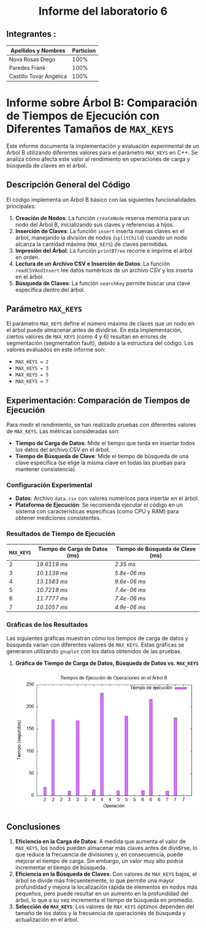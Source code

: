 <div align="center">

<h1>Informe del laboratorio 6</h1>
</div>

## Integrantes :
| Apellidos y Nombres | Particion |
| ------------- | ------------- |
| Nova Rosas Diego| 100%|
| Paredes Frank |100%|
| Castillo Tovar Angelica|100%|

# Informe sobre Árbol B: Comparación de Tiempos de Ejecución con Diferentes Tamaños de `MAX_KEYS`

Este informe documenta la implementación y evaluación experimental de un Árbol B utilizando diferentes valores para el parámetro `MAX_KEYS` en C++. Se analiza cómo afecta este valor al rendimiento en operaciones de carga y búsqueda de claves en el árbol.

## Descripción General del Código

El código implementa un Árbol B básico con las siguientes funcionalidades principales:

1. **Creación de Nodos**: La función `createNode` reserva memoria para un nodo del Árbol B, inicializando sus claves y referencias a hijos.
2. **Inserción de Claves**: La función `insert` inserta nuevas claves en el árbol, manejando la división de nodos (`splitChild`) cuando un nodo alcanza la cantidad máxima (`MAX_KEYS`) de claves permitidas.
3. **Impresión del Árbol**: La función `printBTree` recorre e imprime el árbol en orden.
4. **Lectura de un Archivo CSV e Inserción de Datos**: La función `readCSVAndInsert` lee datos numéricos de un archivo CSV y los inserta en el árbol.
5. **Búsqueda de Claves**: La función `searchKey` permite buscar una clave específica dentro del árbol.

## Parámetro `MAX_KEYS`

El parámetro `MAX_KEYS` define el número máximo de claves que un nodo en el árbol puede almacenar antes de dividirse. En esta implementación, ciertos valores de `MAX_KEYS` (como 4 y 6) resultan en errores de segmentación (segmentation fault), debido a la estructura del código. Los valores evaluados en este informe son:

- `MAX_KEYS = 2`
- `MAX_KEYS = 3`
- `MAX_KEYS = 5`
- `MAX_KEYS = 7`



## Experimentación: Comparación de Tiempos de Ejecución

Para medir el rendimiento, se han realizado pruebas con diferentes valores de `MAX_KEYS`. Las métricas consideradas son:

- **Tiempo de Carga de Datos**: Mide el tiempo que tarda en insertar todos los datos del archivo CSV en el árbol.
- **Tiempo de Búsqueda de Clave**: Mide el tiempo de búsqueda de una clave específica (se elige la misma clave en todas las pruebas para mantener consistencia).

### Configuración Experimental

- **Datos**: Archivo `data.csv` con valores numéricos para insertar en el árbol.
- **Plataforma de Ejecución**: Se recomienda ejecutar el código en un sistema con características específicas (como CPU y RAM) para obtener mediciones consistentes.

### Resultados de Tiempo de Ejecución

| `MAX_KEYS` | Tiempo de Carga de Datos (ms) | Tiempo de Búsqueda de Clave (ms) |
|------------|-------------------------------|----------------------------------|
| 2          | *19.6119 ms*                  | *2.35 ms*                        |
| 3          | *10.1139 ms*                  | *5.8e-06 ms*                     |
| 4          | *13.1583 ms*                  | *9.6e-06 ms*                     |
| 5          | *10.7218 ms*                  | *7.4e-06 ms*                     |
| 6          | *11.7777 ms*                  | *7.4e-06 ms*                     |
| 7          | *10.1057 ms*                  | *4.9e-06 ms*                     |




### Gráficas de los Resultados

Las siguientes gráficas muestran cómo los tiempos de carga de datos y búsqueda varían con diferentes valores de `MAX_KEYS`. Estas gráficas se generaron utilizando `gnuplot` con los datos obtenidos de las pruebas.

1. **Gráfica de Tiempo de Carga de Datos, Búsqueda de Datos vs. `MAX_KEYS`**

	![Descripción de la imagen](./img/tiempos.png)



## Conclusiones

1. **Eficiencia en la Carga de Datos**: A medida que aumenta el valor de `MAX_KEYS`, los nodos pueden almacenar más claves antes de dividirse, lo que reduce la frecuencia de divisiones y, en consecuencia, puede mejorar el tiempo de carga. Sin embargo, un valor muy alto podría incrementar el tiempo de búsqueda.
2. **Eficiencia en la Búsqueda de Claves**: Con valores de `MAX_KEYS` bajos, el árbol se divide más frecuentemente, lo que permite una mayor profundidad y mejora la localización rápida de elementos en nodos más pequeños, pero puede resultar en un aumento en la profundidad del árbol, lo que a su vez incrementa el tiempo de búsqueda en promedio.
3. **Selección de `MAX_KEYS`**: Los valores de `MAX_KEYS` óptimos dependen del tamaño de los datos y la frecuencia de operaciones de búsqueda y actualización en el árbol.

